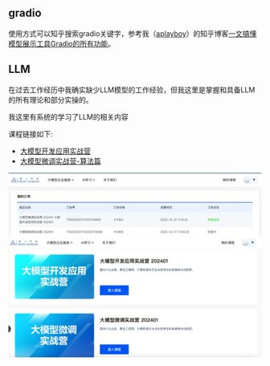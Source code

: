 ## gradio 

使用方式可以知乎搜索gradio关键字，参考我（[aplayboy](https://www.zhihu.com/people/aplayboy)）的知乎博客[一文搞懂模型展示工具Gradio的所有功能](https://zhuanlan.zhihu.com/p/679668818)。

## LLM

在过去工作经历中我确实缺少LLM模型的工作经验，但我这里是掌握和具备LLM的所有理论和部分实操的。

我这里有系统的学习了LLM的相关内容

课程链接如下:
* [大模型开发应用实战营](https://www.greedyai.com/ai-courses/LLM_developing)
* [大模型微调实战营-算法篇](https://www.greedyai.com/ai-courses/LLM_finetuning_algorithm)



![Alt text](image.png)
![Alt text](image-1.png)
